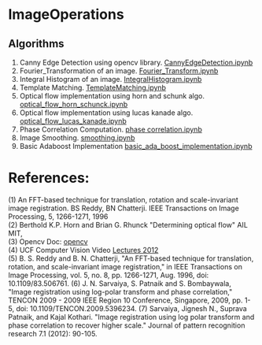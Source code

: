 # ImageOperations

## Algorithms 
1. Canny Edge Detection using opencv library. [CannyEdgeDetection.ipynb](https://github.com/pawneshg/ImageOperations/blob/master/CannyEdgeDetection.ipynb)
2. Fourier_Transformation of an image. [Fourier_Transform.ipynb](https://github.com/pawneshg/ImageOperations/blob/master/Fourier_Transform.ipynb)
3. Integral Histogram of an image.  [IntegralHistogram.ipynb](https://github.com/pawneshg/ImageOperations/blob/master/IntegralHistogram.ipynb)
4. Template Matching.     [TemplateMatching.ipynb](https://github.com/pawneshg/ImageOperations/blob/master/TemplateMatching.ipynb)
5. Optical flow implementation using horn and schunk algo.  [optical_flow_horn_schunck.ipynb](https://github.com/pawneshg/ImageOperations/blob/master/optical_flow_horn_schunck.ipynb)
6. Optical flow implementation using lucas kanade algo.  [optical_flow_lucas_kanade.ipynb](https://github.com/pawneshg/ImageOperations/blob/master/optical_flow_lucas_kanade.ipynb)
7. Phase Correlation Computation. [phase correlation.ipynb](https://github.com/pawneshg/ImageOperations/blob/master/phase_correlation.ipynb)
8. Image Smoothing. [smoothing.ipynb](https://github.com/pawneshg/ImageOperations/blob/master/smoothing.ipynb)
9. Basic Adaboost Implementation [basic_ada_boost_implementation.ipynb](https://github.com/pawneshg/ImageOperations/blob/master/basic_ada_boost_implementation.ipynb)




# References:
(1) An FFT-based technique for translation, rotation and scale-invariant image registration. BS Reddy, BN Chatterji. IEEE Transactions on Image Processing, 5, 1266-1271, 1996 </br>
(2) Berthold K.P. Horn and Brian G. Rhunck  "Determining optical flow" AIL MIT, </br>
(3) Opencv Doc: [opencv](https://docs.opencv.org/3.4/d4/dee/tutorial_optical_flow.html) </br>
(4) UCF Computer Vision Video [Lectures 2012](https://www.youtube.com/watch?v=5VyLAH8BhF8&list=RDCMUClOghZ_xkI1km31IeoY-9Bw&index=6)</br>
(5) B. S. Reddy and B. N. Chatterji, "An FFT-based technique for translation, rotation, and scale-invariant image registration," in IEEE Transactions on Image Processing, vol. 5, no. 8, pp. 1266-1271, Aug. 1996, doi: 10.1109/83.506761.
(6) J. N. Sarvaiya, S. Patnaik and S. Bombaywala, "Image registration using log-polar transform and phase correlation," TENCON 2009 - 2009 IEEE Region 10 Conference, Singapore, 2009, pp. 1-5, doi: 10.1109/TENCON.2009.5396234.
(7) Sarvaiya, Jignesh N., Suprava Patnaik, and Kajal Kothari. "Image registration using log polar transform and phase correlation to recover higher scale." Journal of pattern recognition research 7.1 (2012): 90-105.